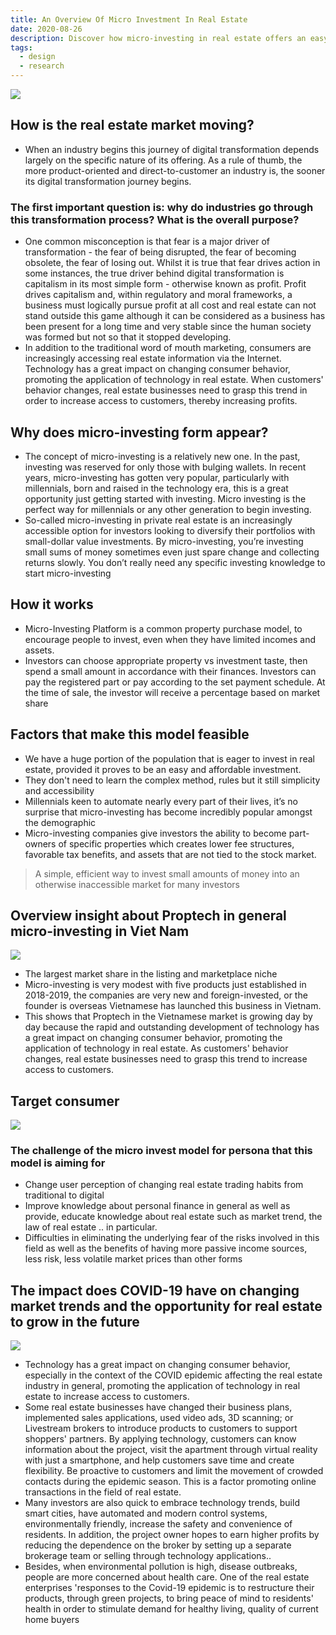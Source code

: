 ```yaml
---
title: An Overview Of Micro Investment In Real Estate
date: 2020-08-26
description: Discover how micro-investing in real estate offers an easy, low-cost way for millennials and new investors to enter the property market using technology-driven platforms and digital tools.
tags:
  - design
  - research
---
```


![](assets/an-overview-of-micro-investment-in-real-estate_c090fa939fb85f75f0df5757eca321e4_md5.webp)

## How is the real estate market moving?

- When an industry begins this journey of digital transformation depends largely on the specific nature of its offering. As a rule of thumb, the more product-oriented and direct-to-customer an industry is, the sooner its digital transformation journey begins.

### The first important question is: why do industries go through this transformation process? What is the overall purpose?

- One common misconception is that fear is a major driver of transformation - the fear of being disrupted, the fear of becoming obsolete, the fear of losing out. Whilst it is true that fear drives action in some instances, the true driver behind digital transformation is capitalism in its most simple form - otherwise known as profit. Profit drives capitalism and, within regulatory and moral frameworks, a business must logically pursue profit at all cost and real estate can not stand outside this game although it can be considered as a business has been present for a long time and very stable since the human society was formed but not so that it stopped developing.
- In addition to the traditional word of mouth marketing, consumers are increasingly accessing real estate information via the Internet. Technology has a great impact on changing consumer behavior, promoting the application of technology in real estate. When customers' behavior changes, real estate businesses need to grasp this trend in order to increase access to customers, thereby increasing profits.

## Why does micro-investing form appear?

- The concept of micro-investing is a relatively new one. In the past, investing was reserved for only those with bulging wallets. In recent years, micro-investing has gotten very popular, particularly with millennials, born and raised in the technology era, this is a great opportunity just getting started with investing. Micro investing is the perfect way for millennials or any other generation to begin investing.
- So-called micro-investing in private real estate is an increasingly accessible option for investors looking to diversify their portfolios with small-dollar value investments. By micro-investing, you’re investing small sums of money sometimes even just spare change and collecting returns slowly. You don’t really need any specific investing knowledge to start micro-investing

## How it works

- Micro-Investing Platform is a common property purchase model, to encourage people to invest, even when they have limited incomes and assets.
- Investors can choose appropriate property vs investment taste, then spend a small amount in accordance with their finances. Investors can pay the registered part or pay according to the set payment schedule. At the time of sale, the investor will receive a percentage based on market share

## Factors that make this model feasible

- We have a huge portion of the population that is eager to invest in real estate, provided it proves to be an easy and affordable investment.
- They don't need to learn the complex method, rules but it still simplicity and accessibility
- Millennials keen to automate nearly every part of their lives, it’s no surprise that micro-investing has become incredibly popular amongst the demographic
- Micro-investing companies give investors the ability to become part-owners of specific properties which creates lower fee structures, favorable tax benefits, and assets that are not tied to the stock market.

> A simple, efficient way to invest small amounts of money into an otherwise inaccessible market for many investors

## Overview insight about Proptech in general micro-investing in Viet Nam

![](assets/an-overview-of-micro-investment-in-real-estate_2585fae6f148111f1bde12ffd49b9cb5_md5.webp)

- The largest market share in the listing and marketplace niche
- Micro-investing is very modest with five products just established in 2018-2019, the companies are very new and foreign-invested, or the founder is overseas Vietnamese has launched this business in Vietnam.
- This shows that Proptech in the Vietnamese market is growing day by day because the rapid and outstanding development of technology has a great impact on changing consumer behavior, promoting the application of technology in real estate. As customers' behavior changes, real estate businesses need to grasp this trend to increase access to customers.

## Target consumer

![](assets/an-overview-of-micro-investment-in-real-estate_b6ef22eca339a6bcd76f440bb4facf00_md5.webp)

### The challenge of the micro invest model for persona that this model is aiming for

- Change user perception of changing real estate trading habits from traditional to digital
- Improve knowledge about personal finance in general as well as provide, educate knowledge about real estate such as market trend, the law of real estate .. in particular.
- Difficulties in eliminating the underlying fear of the risks involved in this field as well as the benefits of having more passive income sources, less risk, less volatile market prices than other forms

## The impact does COVID-19 have on changing market trends and the opportunity for real estate to grow in the future

![](assets/an-overview-of-micro-investment-in-real-estate_15b159e5ae0649832e2dcd5c0db6a97e_md5.webp)

- Technology has a great impact on changing consumer behavior, especially in the context of the COVID epidemic affecting the real estate industry in general, promoting the application of technology in real estate to increase access to customers.
- Some real estate businesses have changed their business plans, implemented sales applications, used video ads, 3D scanning; or Livestream brokers to introduce products to customers to support shoppers' partners. By applying technology, customers can know information about the project, visit the apartment through virtual reality with just a smartphone, and help customers save time and create flexibility. Be proactive to customers and limit the movement of crowded contacts during the epidemic season. This is a factor promoting online transactions in the field of real estate.
- Many investors are also quick to embrace technology trends, build smart cities, have automated and modern control systems, environmentally friendly, increase the safety and convenience of residents. In addition, the project owner hopes to earn higher profits by reducing the dependence on the broker by setting up a separate brokerage team or selling through technology applications..
- Besides, when environmental pollution is high, disease outbreaks, people are more concerned about health care. One of the real estate enterprises 'responses to the Covid-19 epidemic is to restructure their products, through green projects, to bring peace of mind to residents' health in order to stimulate demand for healthy living, quality of current home buyers
